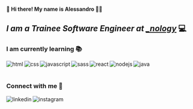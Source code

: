 #### 👋 Hi there! My name is Alessandro :man_technologist:
## <i>I am a Trainee Software Engineer at <a href="https://nology.io" target="_blank">_nology</a></i>   :computer:


### I am currently learning :books:
<img align="left" alt="html" src="https://img.shields.io/badge/HTML5-E34F26?style=for-the-badge&logo=html5&logoColor=white" /><img align="left" alt="css" src="https://img.shields.io/badge/CSS3-1572B6?style=for-the-badge&logo=css3&logoColor=white" /><img align="left" alt="javascript" src="https://img.shields.io/badge/JavaScript-F7DF1E?style=for-the-badge&logo=javascript&logoColor=black" /> <img align="left" alt="sass" src="https://img.shields.io/badge/Sass-CC6699?style=for-the-badge&logo=sass&logoColor=white" /><img align="left" alt="react" src="https://img.shields.io/badge/React-20232A?style=for-the-badge&logo=react&logoColor=61DAFB" /><img align="left" alt="nodejs" src="https://img.shields.io/badge/Node.js-339933?style=for-the-badge&logo=nodedotjs&logoColor=white" /><img align="left" alt="java" src="https://img.shields.io/badge/Java-ED8B00?style=for-the-badge&logo=java&logoColor=white" />
<br>
<br>

### Connect with me :raised_hands:
<a href="https://www.linkedin.com/in/alessandrospiridigliozzi/" target="_blank"><img align="left" alt="linkedin" src="https://img.shields.io/badge/LinkedIn-0077B5?style=for-the-badge&logo=linkedin&logoColor=white" /></a>
<a href="https://www.instagram.com/alexsp92" target="_blank"><img align="left" alt="instagram" src="https://img.shields.io/badge/Instagram-E4405F?style=for-the-badge&logo=instagram&logoColor=white" /></a>



<!--
**alexsp92/alexsp92** is a ✨ _special_ ✨ repository because its `README.md` (this file) appears on your GitHub profile.

Here are some ideas to get you started:

- 🔭 I’m currently working on ...
- 🌱 I’m currently learning ...
- 👯 I’m looking to collaborate on ...
- 🤔 I’m looking for help with ...
- 💬 Ask me about ...
- 📫 How to reach me: ...
- 😄 Pronouns: ...
- ⚡ Fun fact: ...
-->
